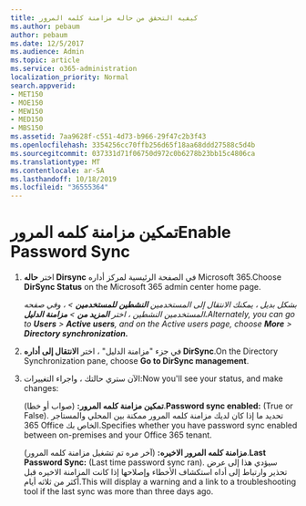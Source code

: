 ```yaml
---
title: كيفيه التحقق من حاله مزامنة كلمه المرور
ms.author: pebaum
author: pebaum
ms.date: 12/5/2017
ms.audience: Admin
ms.topic: article
ms.service: o365-administration
localization_priority: Normal
search.appverid:
- MET150
- MOE150
- MEW150
- MED150
- MBS150
ms.assetid: 7aa9628f-c551-4d73-b966-29f47c2b3f43
ms.openlocfilehash: 3354256cc70ffb256d65f18aa68ddd27588c5d4b
ms.sourcegitcommit: 037331d71f06750d972c0b6278b23bb15c4806ca
ms.translationtype: MT
ms.contentlocale: ar-SA
ms.lasthandoff: 10/18/2019
ms.locfileid: "36555364"
---
```

# <a name="enable-password-sync"></a><span data-ttu-id="6a09e-102">تمكين مزامنة كلمه المرور</span><span class="sxs-lookup"><span data-stu-id="6a09e-102">Enable Password Sync</span></span>

1.  <span data-ttu-id="6a09e-103">اختر **حاله Dirsync** في الصفحة الرئيسية لمركز أداره Microsoft 365.</span><span class="sxs-lookup"><span data-stu-id="6a09e-103">Choose **DirSync Status** on the Microsoft 365 admin center home page.</span></span> 
    
     <span data-ttu-id="6a09e-104">*بشكل بديل ، يمكنك الانتقال إلى المستخدمين **النشطين** **للمستخدمين** \> ، وفي صفحه المستخدمين النشطين ، اختر **المزيد من** \> **مزامنة الدليل.***</span><span class="sxs-lookup"><span data-stu-id="6a09e-104">*Alternately, you can go to **Users** \> **Active users**, and on the Active users page, choose **More** \> **Directory synchronization.***</span></span> 
    
2. <span data-ttu-id="6a09e-105">في جزء "مزامنة الدليل" ، اختر **الانتقال إلى أداره DirSync**.</span><span class="sxs-lookup"><span data-stu-id="6a09e-105">On the Directory Synchronization pane, choose **Go to DirSync management**.</span></span> 
    
3. <span data-ttu-id="6a09e-106">الآن ستري حالتك ، واجراء التغييرات:</span><span class="sxs-lookup"><span data-stu-id="6a09e-106">Now you'll see your status, and make changes:</span></span>
    
    <span data-ttu-id="6a09e-107">**تمكين مزامنة كلمه المرور:** (صواب أو خطا).</span><span class="sxs-lookup"><span data-stu-id="6a09e-107">**Password sync enabled:** (True or False).</span></span> <span data-ttu-id="6a09e-108">تحديد ما إذا كان لديك مزامنة كلمه المرور ممكنة بين المحلي والمستاجر 365 Office الخاص بك.</span><span class="sxs-lookup"><span data-stu-id="6a09e-108">Specifies whether you have password sync enabled between on-premises and your Office 365 tenant.</span></span> 
    
    <span data-ttu-id="6a09e-109">**مزامنة كلمه المرور الاخيره:** (آخر مره تم تشغيل مزامنة كلمه المرور).</span><span class="sxs-lookup"><span data-stu-id="6a09e-109">**Last Password Sync:** (Last time password sync ran).</span></span> <span data-ttu-id="6a09e-110">سيؤدي هذا إلى عرض تحذير وارتباط إلى أداه استكشاف الأخطاء وإصلاحها إذا كانت المزامنة الاخيره قبل أكثر من ثلاثه أيام.</span><span class="sxs-lookup"><span data-stu-id="6a09e-110">This will display a warning and a link to a troubleshooting tool if the last sync was more than three days ago.</span></span> 
    

